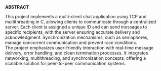 **ABSTRACT**


This project implements a multi-client chat application using TCP and multithreading in C, allowing clients to communicate through a centralized server. 
Each client is assigned a unique ID and can send messages to specific recipients, with the server ensuring accurate delivery and acknowledgment. 
Synchronization mechanisms, such as semaphores, manage concurrent communication and prevent race conditions.  
The project emphasizes user-friendly interaction with real-time message delivery, error handling, and clean termination processes. 
It integrates networking, multithreading, and synchronization concepts, offering a scalable solution for peer-to-peer communication systems.  
